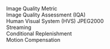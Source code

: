 Image Quality Metric  
Image Quality Assessment (IQA)  
Human Visual System (HVS)
JPEG2000  
Streaming  
Conditional Replenishment  
Motion Compensation  
